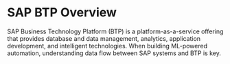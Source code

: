 # SAP BTP Overview
SAP Business Technology Platform (BTP) is a platform-as-a-service offering that provides
database and data management, analytics, application development, and intelligent technologies.
When building ML-powered automation, understanding data flow between SAP systems and BTP is key.